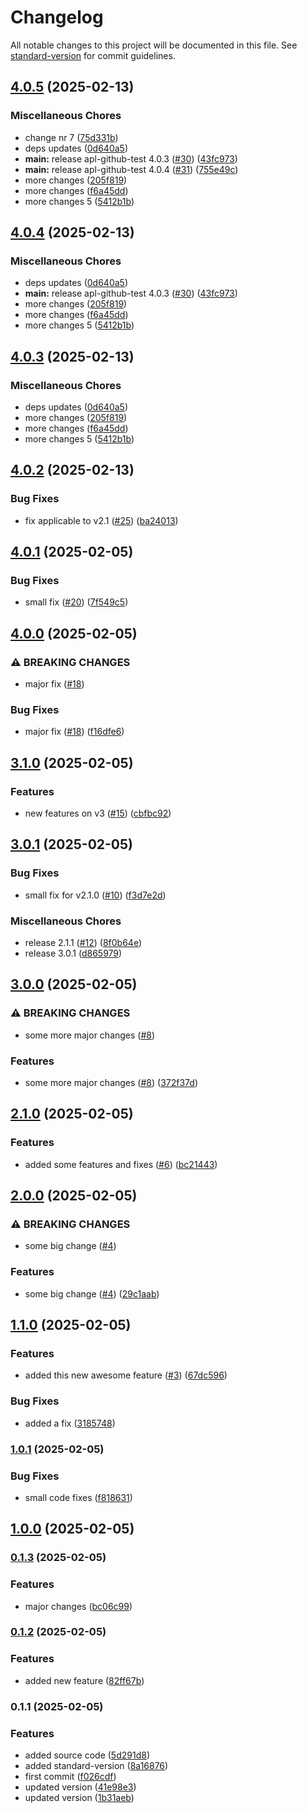 # Changelog

All notable changes to this project will be documented in this file. See [standard-version](https://github.com/conventional-changelog/standard-version) for commit guidelines.

## [4.0.5](https://github.com/linode/apl-github-test/compare/apl-github-test-v4.0.4...apl-github-test-v4.0.5) (2025-02-13)


### Miscellaneous Chores

* change nr 7 ([75d331b](https://github.com/linode/apl-github-test/commit/75d331bfc08e86c3311c66c9a70c5d920d39802e))
* deps updates ([0d640a5](https://github.com/linode/apl-github-test/commit/0d640a57bbc8803029c425c417c02e5334c270bd))
* **main:** release apl-github-test 4.0.3 ([#30](https://github.com/linode/apl-github-test/issues/30)) ([43fc973](https://github.com/linode/apl-github-test/commit/43fc973ed1a84f0bf819489bf8e9fd962388ba6a))
* **main:** release apl-github-test 4.0.4 ([#31](https://github.com/linode/apl-github-test/issues/31)) ([755e49c](https://github.com/linode/apl-github-test/commit/755e49c0b1eb88eda24d2e4d518aabdd0c1f0c72))
* more changes ([205f819](https://github.com/linode/apl-github-test/commit/205f819de1cedf5065844b9f1cc2e222250e69da))
* more changes ([f6a45dd](https://github.com/linode/apl-github-test/commit/f6a45dd6014842574b7b9b5ff0a357c4872ea9db))
* more changes 5 ([5412b1b](https://github.com/linode/apl-github-test/commit/5412b1b1291b9c94bdf03e36d7766393f70cda32))

## [4.0.4](https://github.com/linode/apl-github-test/compare/apl-github-test-v4.0.3...apl-github-test-v4.0.4) (2025-02-13)


### Miscellaneous Chores

* deps updates ([0d640a5](https://github.com/linode/apl-github-test/commit/0d640a57bbc8803029c425c417c02e5334c270bd))
* **main:** release apl-github-test 4.0.3 ([#30](https://github.com/linode/apl-github-test/issues/30)) ([43fc973](https://github.com/linode/apl-github-test/commit/43fc973ed1a84f0bf819489bf8e9fd962388ba6a))
* more changes ([205f819](https://github.com/linode/apl-github-test/commit/205f819de1cedf5065844b9f1cc2e222250e69da))
* more changes ([f6a45dd](https://github.com/linode/apl-github-test/commit/f6a45dd6014842574b7b9b5ff0a357c4872ea9db))
* more changes 5 ([5412b1b](https://github.com/linode/apl-github-test/commit/5412b1b1291b9c94bdf03e36d7766393f70cda32))

## [4.0.3](https://github.com/linode/apl-github-test/compare/apl-github-test-v4.0.2...apl-github-test-v4.0.3) (2025-02-13)


### Miscellaneous Chores

* deps updates ([0d640a5](https://github.com/linode/apl-github-test/commit/0d640a57bbc8803029c425c417c02e5334c270bd))
* more changes ([205f819](https://github.com/linode/apl-github-test/commit/205f819de1cedf5065844b9f1cc2e222250e69da))
* more changes ([f6a45dd](https://github.com/linode/apl-github-test/commit/f6a45dd6014842574b7b9b5ff0a357c4872ea9db))
* more changes 5 ([5412b1b](https://github.com/linode/apl-github-test/commit/5412b1b1291b9c94bdf03e36d7766393f70cda32))

## [4.0.2](https://github.com/linode/apl-github-test/compare/v4.0.1...v4.0.2) (2025-02-13)


### Bug Fixes

* fix applicable to v2.1 ([#25](https://github.com/linode/apl-github-test/issues/25)) ([ba24013](https://github.com/linode/apl-github-test/commit/ba24013246bb9fb95174df5d7c37826f2b7af97c))

## [4.0.1](https://github.com/linode/apl-github-test/compare/v4.0.0...v4.0.1) (2025-02-05)


### Bug Fixes

* small fix ([#20](https://github.com/linode/apl-github-test/issues/20)) ([7f549c5](https://github.com/linode/apl-github-test/commit/7f549c54ac107138eee8137a543c281abbfc102e))

## [4.0.0](https://github.com/linode/apl-github-test/compare/v3.1.0...v4.0.0) (2025-02-05)


### ⚠ BREAKING CHANGES

* major fix ([#18](https://github.com/linode/apl-github-test/issues/18))

### Bug Fixes

* major fix ([#18](https://github.com/linode/apl-github-test/issues/18)) ([f16dfe6](https://github.com/linode/apl-github-test/commit/f16dfe61f24f83878baa14d1381b44168ff39ab5))

## [3.1.0](https://github.com/linode/apl-github-test/compare/v3.0.1...v3.1.0) (2025-02-05)


### Features

* new features on v3 ([#15](https://github.com/linode/apl-github-test/issues/15)) ([cbfbc92](https://github.com/linode/apl-github-test/commit/cbfbc92a810a06a4bd8e44d21ea2962547cd7e24))

## [3.0.1](https://github.com/linode/apl-github-test/compare/v3.0.0...v3.0.1) (2025-02-05)


### Bug Fixes

* small fix for v2.1.0 ([#10](https://github.com/linode/apl-github-test/issues/10)) ([f3d7e2d](https://github.com/linode/apl-github-test/commit/f3d7e2d3ea2bfba3af02cffc2c9c14634fe88039))


### Miscellaneous Chores

* release 2.1.1 ([#12](https://github.com/linode/apl-github-test/issues/12)) ([8f0b64e](https://github.com/linode/apl-github-test/commit/8f0b64e8b9fdd35e56965fccfba870d61c23566a))
* release 3.0.1 ([d865979](https://github.com/linode/apl-github-test/commit/d86597900ab24a74c9eedb7e77d6e38dafcd4031))

## [3.0.0](https://github.com/linode/apl-github-test/compare/v2.1.0...v3.0.0) (2025-02-05)


### ⚠ BREAKING CHANGES

* some more major changes ([#8](https://github.com/linode/apl-github-test/issues/8))

### Features

* some more major changes ([#8](https://github.com/linode/apl-github-test/issues/8)) ([372f37d](https://github.com/linode/apl-github-test/commit/372f37d539e06e013d0ca8887e8d6dafe0e345d1))

## [2.1.0](https://github.com/linode/apl-github-test/compare/v2.0.0...v2.1.0) (2025-02-05)


### Features

* added some features and fixes ([#6](https://github.com/linode/apl-github-test/issues/6)) ([bc21443](https://github.com/linode/apl-github-test/commit/bc214436185fcd57e913ae38e32639167ebe1e54))

## [2.0.0](https://github.com/linode/apl-github-test/compare/v1.1.0...v2.0.0) (2025-02-05)


### ⚠ BREAKING CHANGES

* some big change ([#4](https://github.com/linode/apl-github-test/issues/4))

### Features

* some big change ([#4](https://github.com/linode/apl-github-test/issues/4)) ([29c1aab](https://github.com/linode/apl-github-test/commit/29c1aab39baed826aa4d7ee30921e1b5f0fd3f5d))

## [1.1.0](https://github.com/linode/apl-github-test/compare/v1.0.1...v1.1.0) (2025-02-05)


### Features

* added this new awesome feature ([#3](https://github.com/linode/apl-github-test/issues/3)) ([67dc596](https://github.com/linode/apl-github-test/commit/67dc596ba117eeb08588ecaf4d5e9ab1f12456b9))


### Bug Fixes

* added a fix ([3185748](https://github.com/linode/apl-github-test/commit/3185748ed8b5d12746889168bbd4c3f7d31c9ec7))

### [1.0.1](https://github.com/linode/apl-github-test/compare/v1.0.0...v1.0.1) (2025-02-05)


### Bug Fixes

* small code fixes ([f818631](https://github.com/linode/apl-github-test/commit/f8186314da983cf28d719f56d42645cfcd35c673))

## [1.0.0](https://github.com/linode/apl-github-test/compare/v0.1.3...v1.0.0) (2025-02-05)

### [0.1.3](https://github.com/linode/apl-github-test/compare/v0.1.2...v0.1.3) (2025-02-05)


### Features

* major changes ([bc06c99](https://github.com/linode/apl-github-test/commit/bc06c99ddfe47aa629f2d4a76f0715a60e412211))

### [0.1.2](https://github.com/linode/apl-github-test/compare/v0.1.1...v0.1.2) (2025-02-05)


### Features

* added new feature ([82ff67b](https://github.com/linode/apl-github-test/commit/82ff67b9bba142cf9d2cda6804e0423ff1f390d3))

### 0.1.1 (2025-02-05)


### Features

* added source code ([5d291d8](https://github.com/linode/apl-github-test/commit/5d291d8662c030828ffc1b17f98493c7f7d9df2b))
* added standard-version ([8a16876](https://github.com/linode/apl-github-test/commit/8a168765644c6be71866e0f01c7931c71642e7f8))
* first commit ([f026cdf](https://github.com/linode/apl-github-test/commit/f026cdfa2696acee808ac6b9c44eb2c68fa71c16))
* updated version ([41e98e3](https://github.com/linode/apl-github-test/commit/41e98e3388d434c8c2fc9750580e24fbf4a33654))
* updated version ([1b31aeb](https://github.com/linode/apl-github-test/commit/1b31aebfd14017384142d87004ff65a60b766d9a))
